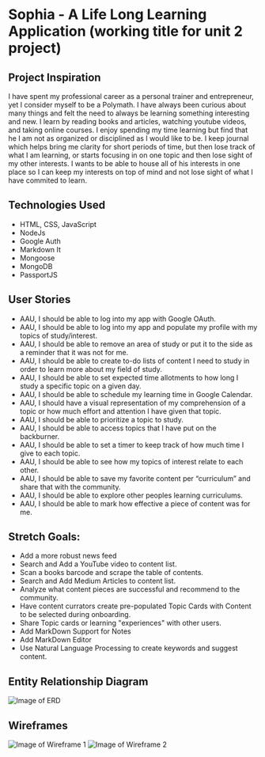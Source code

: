 # Sophia - A Life Long Learning Application (working title for unit 2 project)

## Project Inspiration
I have spent my professional career as a personal trainer and entrepreneur, yet I consider myself to be a Polymath. I have always been curious about many things and felt the need to always be learning something interesting and new. I learn by reading books and articles, watching youtube videos, and taking online courses. I enjoy spending my time learning but  find that he I am not as organized or disciplined as I would like to be. I keep journal which helps bring me clarity for short periods of time, but then lose track of what I am learning, or starts focusing in on one topic and then lose sight of my other interests. I wants to be able to house all of his interests in one place so I can keep my interests on top of mind and not lose sight of what I have commited to learn.

## Technologies Used
- HTML, CSS, JavaScript
- NodeJs
- Google Auth
- Markdown It
- Mongoose
- MongoDB
- PassportJS

## User Stories

- AAU, I should be able to log into my app with Google OAuth.
- AAU, I should be able to log into my app and populate my profile with my topics of study/interest.
- AAU, I should be able to remove an area of study or put it to the side as a reminder that it was not for me.
- AAU, I should be able to create to-do lists of content I need to study in order to learn more about my field of study.
- AAU, I should be able to set expected time allotments to how long I study a specific topic on a given day.
- AAU, I should be able to schedule my learning time in Google Calendar.
- AAU, I should have a visual representation of my comprehension of a topic or how much effort and attention I have given that topic.
- AAU, I should be able to prioritize a topic to study.
- AAU, I should be able to access topics that I have put on the backburner.
- AAU, I should be able to set a timer to keep track of how much time I give to each topic.
- AAU, I should be able to see how my topics of interest relate to each other.
- AAU, I should be able to save my favorite content per “curriculum” and share that with the community.
- AAU, I should be able to explore other peoples learning curriculums.
- AAU, I should be able to mark how effective a piece of content was for me.

## Stretch Goals:
- Add a more robust news feed
- Search and Add a YouTube video to content list.
- Scan a books barcode and scrape the table of contents.
- Search and Add Medium Articles to content list.
- Analyze what content pieces are successful and recommend to the community.
- Have content currators create pre-populated Topic Cards with Content to be selected during onboarding.
- Share Topic cards or learning "experiences" with other users.
- Add MarkDown Support for Notes
- Add MarkDown Editor
- Use Natural Language Processing to create keywords and suggest content.

## Entity Relationship Diagram
![Image of ERD](https://i.imgur.com/oI1ihOt.png)


## Wireframes
![Image of Wireframe 1](https://i.imgur.com/ehq6v0q.png)
![Image of Wireframe 2](https://i.imgur.com/CokdRRn.png)